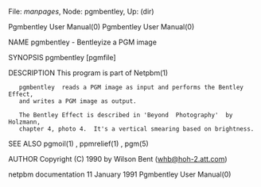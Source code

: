 File: *manpages*,  Node: pgmbentley,  Up: (dir)

Pgmbentley User Manual(0)                            Pgmbentley User Manual(0)



NAME
       pgmbentley - Bentleyize a PGM image


SYNOPSIS
       pgmbentley [pgmfile]


DESCRIPTION
       This program is part of Netpbm(1)

       pgmbentley  reads a PGM image as input and performs the Bentley Effect,
       and writes a PGM image as output.

       The Bentley Effect is described in 'Beyond  Photography'  by  Holzmann,
       chapter 4, photo 4.  It's a vertical smearing based on brightness.


SEE ALSO
       pgmoil(1) , ppmrelief(1) , pgm(5)



AUTHOR
       Copyright (C) 1990 by Wilson Bent (whb@hoh-2.att.com)



netpbm documentation            11 January 1991      Pgmbentley User Manual(0)
